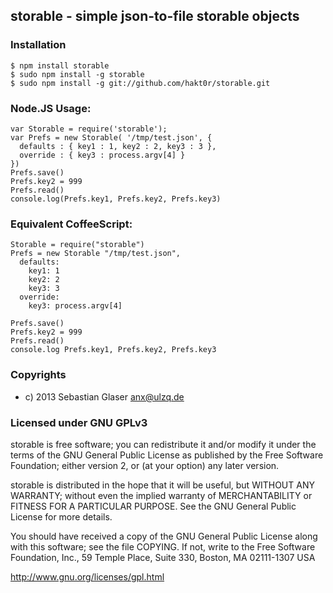 ## storable - simple json-to-file storable objects

### Installation
    $ npm install storable
    $ sudo npm install -g storable
    $ sudo npm install -g git://github.com/hakt0r/storable.git

### Node.JS Usage:
    var Storable = require('storable');
    var Prefs = new Storable( '/tmp/test.json', {
      defaults : { key1 : 1, key2 : 2, key3 : 3 },
      override : { key3 : process.argv[4] }
    })
    Prefs.save()
    Prefs.key2 = 999
    Prefs.read()
    console.log(Prefs.key1, Prefs.key2, Prefs.key3)

### Equivalent CoffeeScript:

    Storable = require("storable")
    Prefs = new Storable "/tmp/test.json",
      defaults:
        key1: 1
        key2: 2
        key3: 3
      override:
        key3: process.argv[4]

    Prefs.save()
    Prefs.key2 = 999
    Prefs.read()
    console.log Prefs.key1, Prefs.key2, Prefs.key3

### Copyrights
  * c) 2013 Sebastian Glaser <anx@ulzq.de>

### Licensed under GNU GPLv3

storable is free software; you can redistribute it and/or modify
it under the terms of the GNU General Public License as published by
the Free Software Foundation; either version 2, or (at your option)
any later version.

storable is distributed in the hope that it will be useful,
but WITHOUT ANY WARRANTY; without even the implied warranty of
MERCHANTABILITY or FITNESS FOR A PARTICULAR PURPOSE.  See the
GNU General Public License for more details.

You should have received a copy of the GNU General Public License
along with this software; see the file COPYING.  If not, write to
the Free Software Foundation, Inc., 59 Temple Place, Suite 330,
Boston, MA 02111-1307 USA

http://www.gnu.org/licenses/gpl.html